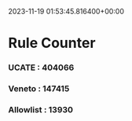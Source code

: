 2023-11-19 01:53:45.816400+00:00
# Rule Counter 
 ### UCATE : 404066

 ### Veneto : 147415

 ### Allowlist : 13930